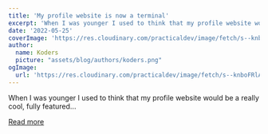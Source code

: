 ```yaml
---
title: 'My profile website is now a terminal'
excerpt: 'When I was younger I used to think that my profile website would be a really cool, fully featured...'
date: '2022-05-25'
coverImage: 'https://res.cloudinary.com/practicaldev/image/fetch/s--knboFRlA--/c_imagga_scale,f_auto,fl_progressive,h_420,q_auto,w_1000/https://dev-to-uploads.s3.amazonaws.com/uploads/articles/b9gexoc5zvs1a5beafc8.png'
author:
  name: Koders
  picture: "assets/blog/authors/koders.png"
ogImage:
  url: 'https://res.cloudinary.com/practicaldev/image/fetch/s--knboFRlA--/c_imagga_scale,f_auto,fl_progressive,h_420,q_auto,w_1000/https://dev-to-uploads.s3.amazonaws.com/uploads/articles/b9gexoc5zvs1a5beafc8.png'
---
```


When I was younger I used to think that my profile website would be a really cool, fully featured...

[Read more](https://dev.to/protium/my-profile-website-is-now-a-terminal-2j57)
